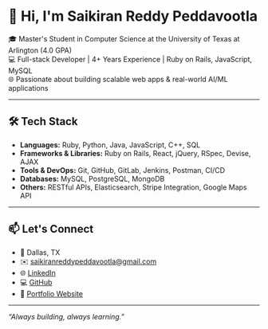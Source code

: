  <!--
 **![Your GitHub Stats](https://github-readme-stats.vercel.app/api?username=saikiran-pv&show_icons=true&theme=radical)

**![Top Languages](https://github-readme-stats.vercel.app/api/top-langs/?username=saikiran-pv&layout=compact&theme=tokyonight)
-->

# 👋 Hi, I'm Saikiran Reddy Peddavootla

🎓 Master's Student in Computer Science at the University of Texas at Arlington (4.0 GPA)  
💻 Full-stack Developer | 4+ Years Experience | Ruby on Rails, JavaScript, MySQL  
🌐 Passionate about building scalable web apps & real-world AI/ML applications

---

## 🛠️ Tech Stack
- **Languages:** Ruby, Python, Java, JavaScript, C++, SQL  
- **Frameworks & Libraries:** Ruby on Rails, React, jQuery, RSpec, Devise, AJAX  
- **Tools & DevOps:** Git, GitHub, GitLab, Jenkins, Postman, CI/CD  
- **Databases:** MySQL, PostgreSQL, MongoDB  
- **Others:** RESTful APIs, Elasticsearch, Stripe Integration, Google Maps API

---
 <!--
## 📊 GitHub Stats

![Saikiran's GitHub stats](https://github-readme-stats.vercel.app/api?username=saikiran-pv&show_icons=true&theme=radical&count_private=true)

![Top Languages](https://github-readme-stats.vercel.app/api/top-langs/?username=saikiran-pv&layout=compact&theme=radical)

---

## 🚀 Projects
- **E-commerce Web App:** Built using Rails + Stripe + Devise + responsive JavaScript front-end  
- **Autonomous Self-Driving Car:** Used Python, CNNs, and reinforcement learning for real-time simulation

---
-->
## 📫 Let's Connect
- 📍 Dallas, TX  
- ✉️ saikiranreddypeddavootla@gmail.com  
- 🌐 [LinkedIn](https://linkedin.com/)  
- 💻 [GitHub](https://github.com/saikiran-pv)
- 🔗 [Portfolio Website](https://saikiran-pv.github.io/portfolio/)

---

_“Always building, always learning.”_
